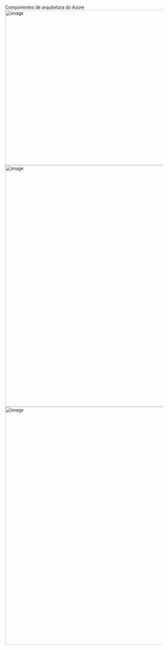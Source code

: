 Componentes de arquitetura do Azure
<img width="1905" height="496" alt="image" src="https://github.com/user-attachments/assets/438f7a0f-e5b4-40f8-8d1d-289fbe47783a" />
<img width="1917" height="772" alt="image" src="https://github.com/user-attachments/assets/8ab975f2-a6cb-4948-a115-b39b7297476f" />
<img width="1886" height="761" alt="image" src="https://github.com/user-attachments/assets/e3f07d3d-e1cb-4246-99d0-300bb6926c45" />
